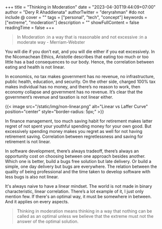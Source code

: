 +++
title = "Thinking in Moderation"
date = "2023-04-30T19:44:09+07:00"
author = "Dery R Ahaddienata"
authorTwitter = "deryrahman" #do not include @
cover = ""
tags = ["personal", "tech", "concept"]
keywords = ["extreme", "moderation"]
description = ""
showFullContent = false
readingTime = false
+++

> In Moderation :in a way that is reasonable and not excessive :in a moderate way - Merriam-Webster

You will die if you don’t eat, and you will die either if you eat excessively. In the Nicomachean Ethics, Aristotle describes that eating too much or too little has a bad consequences to our body. Hence, the correlation between eating and health is not linear.

In economics, no tax makes government has no revenue, no infrastructure, public health, education, and security. On the other side, charged 100% tax makes individual has no money, and there’s no reason to work, then economy collapse and government has no revenue. It’s clear that the government’s revenue and taxation is not linear either.

{{< image src="/static/img/non-linear.png" alt="Linear vs Laffer Curve" position="center" style="border-radius: 5px;" >}}

In finance management, too much saving habit for retirement makes latter regret of not spent your youthful spending money for your own good. But excessively spending money makes you regret as well for not  having retirement saving. Correlation between regretlessness and saving for retirement is not linear.

In software development, there’s always tradeoff, there’s always an opportunity cost on choosing between one approach besides another. Which one is better, build a bugs free solution but late delivery. Or build a simple, one day delivery but bugs are everywhere. The relation between the quality of being professional and the time taken to develop software with less bugs is also not linear.

It's always naive to have a linear mindset. The world is not made in binary characteristic, linear correlation. There’s a lot example of it, I just only mention few. If there's an optimal way, it must be somewhere in between. And it applies on every aspects.

> Thinking in moderation means thinking in a way that nothing can be called as an optimal unless we believe that the extreme must not the answer of the optimal solution.